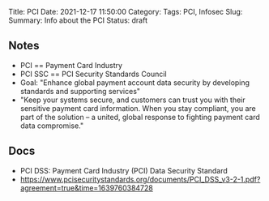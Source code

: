 Title: PCI
Date: 2021-12-17 11:50:00
Category: 
Tags: PCI, Infosec
Slug: 
Summary: Info about the PCI
Status: draft

## Notes
* PCI == Payment Card Industry
* PCI SSC == PCI Security Standards Council
* Goal: "Enhance global payment account data security by developing standards and supporting services"
* "Keep your systems secure, and customers can trust you with their sensitive payment card information. When you stay compliant, you are part of the solution – a united, global response to fighting payment card data compromise."

## Docs
* PCI DSS: Payment Card Industry (PCI) Data Security Standard
* https://www.pcisecuritystandards.org/documents/PCI_DSS_v3-2-1.pdf?agreement=true&time=1639760384728
